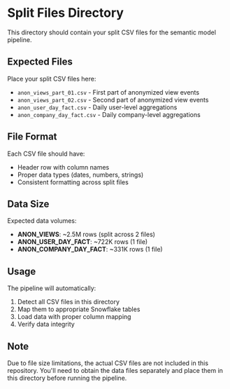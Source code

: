 # Split Files Directory

This directory should contain your split CSV files for the semantic model pipeline.

## Expected Files

Place your split CSV files here:

- `anon_views_part_01.csv` - First part of anonymized view events
- `anon_views_part_02.csv` - Second part of anonymized view events  
- `anon_user_day_fact.csv` - Daily user-level aggregations
- `anon_company_day_fact.csv` - Daily company-level aggregations

## File Format

Each CSV file should have:
- Header row with column names
- Proper data types (dates, numbers, strings)
- Consistent formatting across split files

## Data Size

Expected data volumes:
- **ANON_VIEWS**: ~2.5M rows (split across 2 files)
- **ANON_USER_DAY_FACT**: ~722K rows (1 file)
- **ANON_COMPANY_DAY_FACT**: ~331K rows (1 file)

## Usage

The pipeline will automatically:
1. Detect all CSV files in this directory
2. Map them to appropriate Snowflake tables
3. Load data with proper column mapping
4. Verify data integrity

## Note

Due to file size limitations, the actual CSV files are not included in this repository. 
You'll need to obtain the data files separately and place them in this directory before running the pipeline.